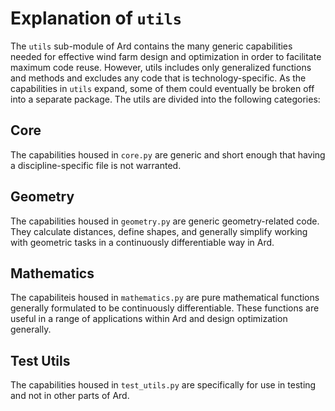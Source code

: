 # Explanation of `utils`

The `utils` sub-module of Ard contains the many generic capabilities needed for effective wind farm design and optimization in order to facilitate maximum code reuse. However, utils includes only generalized functions and methods and excludes any code that is technology-specific. As the capabilities in `utils` expand, some of them could eventually be broken off into a separate package. The utils are divided into the following categories:

## Core
The capabilities housed in `core.py` are generic and short enough that having a discipline-specific file is not warranted.

## Geometry
The capabilities housed in `geometry.py` are generic geometry-related code. They calculate distances, define shapes, and generally simplify working with geometric tasks in a continuously differentiable way in Ard.

## Mathematics
The capabiliteis housed in `mathematics.py` are pure mathematical functions generally formulated to be continuously differentiable. These functions are useful in a range of applications within Ard and design optimization generally.

## Test Utils
The capabilities housed in `test_utils.py` are specifically for use in testing and not in other parts of Ard.